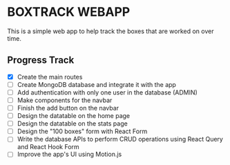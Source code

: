 # BOXTRACK WEBAPP

This is a simple web app to help track the boxes that are worked on over time.

## Progress Track

- [x] Create the main routes
- [ ] Create MongoDB database and integrate it with the app
- [ ] Add authentication with only one user in the database (ADMIN)
- [ ] Make components for the navbar
- [ ] Finish the add button on the navbar
- [ ] Design the datatable on the home page
- [ ] Design the datatable on the stats page
- [ ] Design the "100 boxes" form with React Form
- [ ] Write the database APIs to perform CRUD operations using React Query and React Hook Form
- [ ] Improve the app's UI using Motion.js